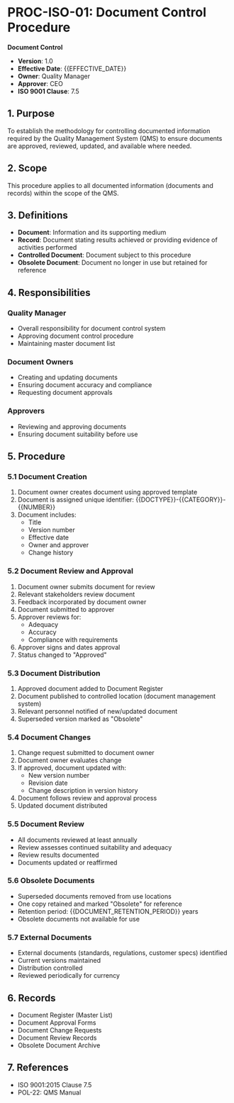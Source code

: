 # PROC-ISO-01: Document Control Procedure

**Document Control**
- **Version**: 1.0
- **Effective Date**: {{EFFECTIVE_DATE}}
- **Owner**: Quality Manager
- **Approver**: CEO
- **ISO 9001 Clause**: 7.5

## 1. Purpose
To establish the methodology for controlling documented information required by the Quality Management System (QMS) to ensure documents are approved, reviewed, updated, and available where needed.

## 2. Scope
This procedure applies to all documented information (documents and records) within the scope of the QMS.

## 3. Definitions
- **Document**: Information and its supporting medium
- **Record**: Document stating results achieved or providing evidence of activities performed
- **Controlled Document**: Document subject to this procedure
- **Obsolete Document**: Document no longer in use but retained for reference

## 4. Responsibilities

### Quality Manager
- Overall responsibility for document control system
- Approving document control procedure
- Maintaining master document list

### Document Owners
- Creating and updating documents
- Ensuring document accuracy and compliance
- Requesting document approvals

### Approvers
- Reviewing and approving documents
- Ensuring document suitability before use

## 5. Procedure

### 5.1 Document Creation
1. Document owner creates document using approved template
2. Document is assigned unique identifier: {{DOCTYPE}}-{{CATEGORY}}-{{NUMBER}}
3. Document includes:
   - Title
   - Version number
   - Effective date
   - Owner and approver
   - Change history

### 5.2 Document Review and Approval
1. Document owner submits document for review
2. Relevant stakeholders review document
3. Feedback incorporated by document owner
4. Document submitted to approver
5. Approver reviews for:
   - Adequacy
   - Accuracy
   - Compliance with requirements
6. Approver signs and dates approval
7. Status changed to "Approved"

### 5.3 Document Distribution
1. Approved document added to Document Register
2. Document published to controlled location (document management system)
3. Relevant personnel notified of new/updated document
4. Superseded version marked as "Obsolete"

### 5.4 Document Changes
1. Change request submitted to document owner
2. Document owner evaluates change
3. If approved, document updated with:
   - New version number
   - Revision date
   - Change description in version history
4. Document follows review and approval process
5. Updated document distributed

### 5.5 Document Review
- All documents reviewed at least annually
- Review assesses continued suitability and adequacy
- Review results documented
- Documents updated or reaffirmed

### 5.6 Obsolete Documents
- Superseded documents removed from use locations
- One copy retained and marked "Obsolete" for reference
- Retention period: {{DOCUMENT_RETENTION_PERIOD}} years
- Obsolete documents not available for use

### 5.7 External Documents
- External documents (standards, regulations, customer specs) identified
- Current versions maintained
- Distribution controlled
- Reviewed periodically for currency

## 6. Records
- Document Register (Master List)
- Document Approval Forms
- Document Change Requests
- Document Review Records
- Obsolete Document Archive

## 7. References
- ISO 9001:2015 Clause 7.5
- POL-22: QMS Manual
